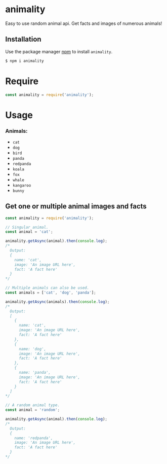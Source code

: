 # animality

Easy to use random animal api. Get facts and images of numerous animals!

## Installation

Use the package manager [npm](https://www.npmjs.com/) to install `animality`.

```bash
$ npm i animality
```

# Require

```js
const animality = require('animality');
```

# Usage

### Animals: 
* `cat`
* `dog` 
* `bird` 
* `panda` 
* `redpanda` 
* `koala` 
* `fox` 
* `whale` 
* `kangaroo` 
* `bunny`

## Get one or multiple animal images and facts

```js
const animality = require('animality');

// Singular animal.
const animal = 'cat';

animality.getAsync(animal).then(console.log);
/*
  Output:
  {
    name: 'cat',
    image: 'An image URL here',
    fact: 'A fact here'
  }
*/

// Multiple animals can also be used.
const animals = ['cat', 'dog', 'panda'];

animality.getAsync(animals).then(console.log);
/*
  Output:
  [
    {
      name: 'cat',
      image: 'An image URL here',
      fact: 'A fact here'
    },
    {
      name: 'dog',
      image: 'An image URL here',
      fact: 'A fact here'
    },
    {
      name: 'panda',
      image: 'An image URL here',
      fact: 'A fact here'
    }
  ]
*/

// A random animal type.
const animal = 'random';

animality.getAsync(animal).then(console.log);
/*
  Output:
  {
    name: 'redpanda',
    image: 'An image URL here',
    fact: 'A fact here'
  }
*/
```
